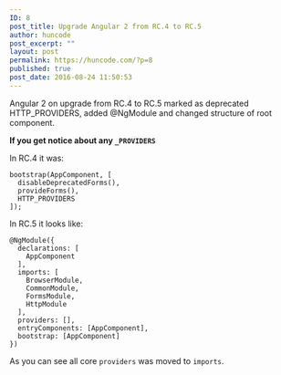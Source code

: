 ```yaml
---
ID: 8
post_title: Upgrade Angular 2 from RC.4 to RC.5
author: huncode
post_excerpt: ""
layout: post
permalink: https://huncode.com/?p=8
published: true
post_date: 2016-08-24 11:50:53
---
```

<div class="kg-card-markdown"><p>Angular 2 on upgrade from RC.4 to RC.5 marked as deprecated HTTP_PROVIDERS, added @NgModule and changed structure of root component.</p>
<p><strong>If you get notice about any <code>_PROVIDERS</code></strong></p>
<p>In RC.4 it was:</p>
<pre><code>bootstrap(AppComponent, [
  disableDeprecatedForms(),
  provideForms(),
  HTTP_PROVIDERS
]);
</code></pre>
<p>In RC.5 it looks like:</p>
<pre><code>@NgModule({
  declarations: [
    AppComponent
  ],
  imports: [
    BrowserModule,
    CommonModule,
    FormsModule,
    HttpModule
  ],
  providers: [],
  entryComponents: [AppComponent],
  bootstrap: [AppComponent]
})
</code></pre>
<p>As you can see all core <code>providers</code> was moved to <code>imports</code>.</p>
</div>